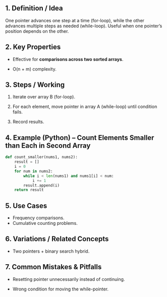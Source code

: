 ## 1. Definition / Idea

One pointer advances one step at a time (for-loop), while the other advances multiple steps as needed (while-loop). Useful when one pointer’s position depends on the other.

## 2. Key Properties

- Effective for **comparisons across two sorted arrays**.
    
- O(n + m) complexity.
    

## 3. Steps / Working

1. Iterate over array B (for-loop).
    
2. For each element, move pointer in array A (while-loop) until condition fails.
    
3. Record results.
    

## 4. Example (Python) – Count Elements Smaller than Each in Second Array

```python
def count_smaller(nums1, nums2):
    result = []
    i = 0
    for num in nums2:
        while i < len(nums1) and nums1[i] < num:
            i += 1
        result.append(i)
    return result
```

## 5. Use Cases

- Frequency comparisons.
- Cumulative counting problems.
## 6. Variations / Related Concepts

- Two pointers + binary search hybrid.
## 7. Common Mistakes & Pitfalls

- Resetting pointer unnecessarily instead of continuing.
    
- Wrong condition for moving the while-pointer.
    
